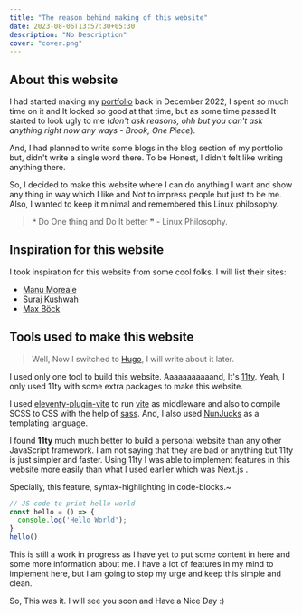 ```yaml
---
title: "The reason behind making of this website"
date: 2023-08-06T13:57:30+05:30
description: "No Description"
cover: "cover.png"
---
```


## About this website
I had started making my [portfolio](https://portfolio.zelfroster.com) back in December 2022, I spent so much time on
it and It looked so good at that time, but as some time passed It started to 
look ugly to me (_don't ask reasons, ohh but you can't ask anything right now any
ways - Brook, One Piece_).

And, I had planned to write some blogs in the blog section of my portfolio but,
didn't write a single word there. To be Honest, I didn't felt like writing 
anything there.

So, I decided to make this website where I can do anything I want and show any
thing in way which I like and Not to impress people but just to be me. Also, I 
wanted to keep it minimal and remembered this Linux philosophy.

> ❝ Do One thing and Do It better ❞ - Linux Philosophy.

## Inspiration for this website

I took inspiration for this website from some cool folks. I will list their 
sites:
- [Manu Moreale](https://manuelmoreale.com/)
- [Suraj Kushwah](https://bugswriter.com/)
- [Max Böck](https://mxb.dev/)

## Tools used to make this website

> Well, Now I switched to [Hugo](https://gohugo.io/), I will write about it later.

I used only one tool to build this website.
Aaaaaaaaaaand, It's [11ty](https://11ty.dev). Yeah, I only used 11ty with some extra packages to make this website.

I used [eleventy-plugin-vite](https://www.11ty.dev/docs/server-vite/) to run [vite](https://vitejs.dev/) as middleware and also to compile SCSS 
to CSS with the help of [sass](https://sass-lang.com). And, I also used [NunJucks](https://mozilla.github.io/nunjucks/) as a templating 
language.

I found **11ty** much much better to build a personal website than any other 
JavaScript framework. I am not saying that they are bad or anything but 11ty is
just simpler and faster.
Using 11ty I was able to implement features in this website more easily than 
what I used earlier which was Next.js .

Specially, this feature, syntax-highlighting in code-blocks.~

```javascript
// JS code to print hello world
const hello = () => {
  console.log('Hello World');
}
hello()
  ```

This is still a work in progress as I have yet to put some content in here and
some more information about me.
I have a lot of features in my mind to implement here, but I am going to stop my
urge and keep this simple and clean.

So, This was it. I will see you soon and Have a Nice Day :)
